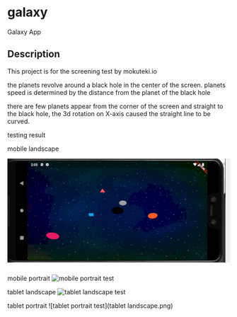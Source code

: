# galaxy

Galaxy App

## Description

This project is for the screening test by mokuteki.io

the planets revolve around a black hole in the center of the screen.
planets speed is determined by the distance from the planet of the black hole

there are few planets appear from the corner of the screen and straight to the black hole,
the 3d rotation on X-axis caused the straight line to be curved.

testing result

mobile landscape

![mobile landscape test](image1.png)

mobile portrait
![mobile portrait test](portrait-testing.png)

tablet landscape
![tablet landscape test](tablet-landscape.png)

tablet portrait
![tablet portrait test](tablet landscape.png)
